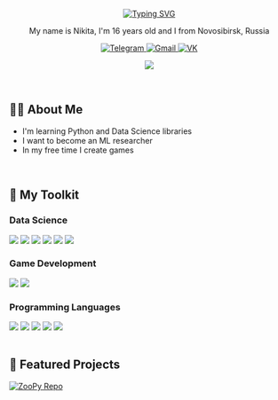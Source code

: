 <p align="center">
  <a href="https://git.io/typing-svg"><img src="https://readme-typing-svg.herokuapp.com?font=PIXY&size=64&duration=3000&pause=1000&center=true&vCenter=true&random=true&width=435&height=80&lines=Hi+There+%F0%9F%91%BE" alt="Typing SVG" /></a>
</p>

<p align="center">My name is Nikita, I'm 16 years old and I from Novosibirsk, Russia</p>
<p align="center">
  <a href="https://t.me/droyti">
    <img src="https://img.shields.io/badge/Telegram-2CA5E0?style=for-the-badge&logo=telegram&logoColor=white" alt="Telegram">
  </a>
  <a href="mailto:nikitabakutov2008@gmail.com">
    <img src="https://img.shields.io/badge/Gmail-D14836?style=for-the-badge&logo=gmail&logoColor=white" alt="Gmail">
  </a>
  <a href="https://vk.com/nikita_bakutov">
    <img src="https://img.shields.io/badge/VK-0077FF?style=for-the-badge&logo=vk&logoColor=white" alt="VK">
  </a>
</p>
<p align="center"><img src="https://github-readme-stats.vercel.app/api?username=droyti46&show_icons=true&theme=dark#gh-dark-mode-only"/></p>

<br>
<h2>👨‍💻 About Me</h2>

- I'm learning Python and Data Science libraries
- I want to become an ML researcher
- In my free time I create games

<br>
<h2>🚀 My Toolkit</h2>

### Data Science
<div>
  <img src="https://img.shields.io/badge/Python-3776AB?style=for-the-badge&logo=python&logoColor=white">
  <img src="https://img.shields.io/badge/Pandas-150458?style=for-the-badge&logo=pandas&logoColor=white">
  <img src="https://img.shields.io/badge/TensorFlow-FF6F00?style=for-the-badge&logo=tensorflow&logoColor=white">
  <img src="https://img.shields.io/badge/SQL-003B57?style=for-the-badge&logo=postgresql&logoColor=white">
  <img src="https://img.shields.io/badge/Numpy-013243?style=for-the-badge&logo=numpy&logoColor=white">
  <img src="https://img.shields.io/badge/Scikit_Learn-F7931E?style=for-the-badge&logo=scikit-learn&logoColor=white">
</div>

### Game Development
<div>
  <img src="https://img.shields.io/badge/Godot-478CBF?style=for-the-badge&logo=godotengine&logoColor=white">
  <img src="https://img.shields.io/badge/GDScript-478CBF?style=for-the-badge&logo=godotengine&logoColor=white">
</div>

### Programming Languages
<div>
  <img src="https://img.shields.io/badge/Rust-000000?style=for-the-badge&logo=rust&logoColor=white">
  <img src="https://img.shields.io/badge/C%2B%2B-00599C?style=for-the-badge&logo=c%2B%2B&logoColor=white">
  <img src="https://img.shields.io/badge/C-A8B9CC?style=for-the-badge&logo=c&logoColor=black">
  <img src="https://img.shields.io/badge/HTML-E34F26?style=for-the-badge&logo=html5&logoColor=white">
  <img src="https://img.shields.io/badge/CSS-1572B6?style=for-the-badge&logo=css3&logoColor=white">
</div>

<br>
<h2>🌟 Featured Projects</h2>

[![ZooPy Repo](https://github-readme-stats.vercel.app/api/pin/?username=droyti46&repo=zoopy&theme=dark)](https://github.com/droyti46/zoopy)
